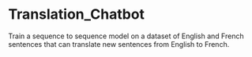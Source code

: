 # Translation_Chatbot

Train a sequence to sequence model on a dataset of English and French sentences that can translate new sentences from English to French.



